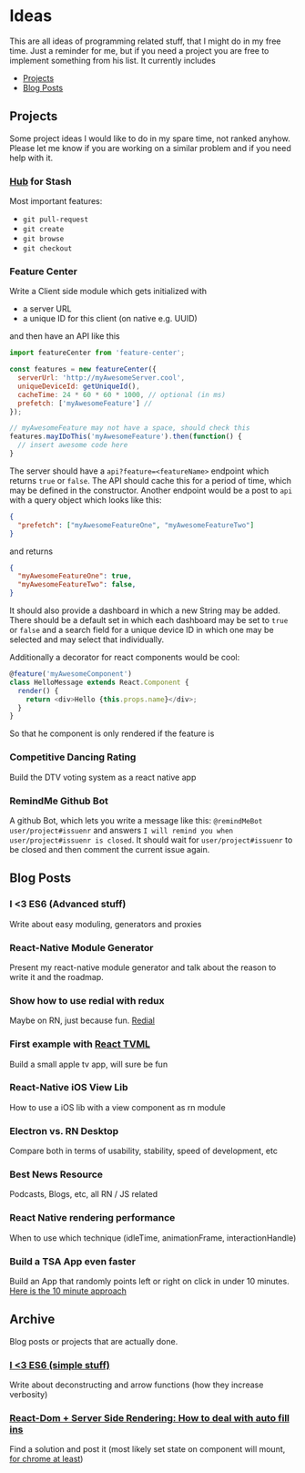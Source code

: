 # Ideas

This are all ideas of programming related stuff, that I might do in my free time. Just a reminder for me, but if you need a project you are free to implement something from his list. It currently includes

- [Projects](https://github.com/DanielMSchmidt/project-ideas/blob/master/README.md#projects)
- [Blog Posts](https://github.com/DanielMSchmidt/project-ideas/blob/master/README.md#blog-posts)

## Projects
Some project ideas I would like to do in my spare time, not ranked anyhow. Please let me know if you are working on a similar problem and if you need help with it.

### [Hub](https://github.com/github/hub) for Stash

Most important features: 

- `git pull-request`
- `git create`
- `git browse`
- `git checkout`

### Feature Center

Write a Client side module which gets initialized with

- a server URL
- a unique ID for this client (on native e.g. UUID)

and then have an API like this

```javascript
import featureCenter from 'feature-center';

const features = new featureCenter({
  serverUrl: 'http://myAwesomeServer.cool',
  uniqueDeviceId: getUniqueId(),
  cacheTime: 24 * 60 * 60 * 1000, // optional (in ms)
  prefetch: ['myAwesomeFeature'] // 
});

// myAwesomeFeature may not have a space, should check this
features.mayIDoThis('myAwesomeFeature').then(function() {
  // insert awesome code here
}
```

The server should have a `api?feature=<featureName>` endpoint which returns `true` or `false`. The API should cache this for a period of time, which may be defined in the constructor. Another endpoint would be a post to `api` with a query object which looks like this: 

```json
{
  "prefetch": ["myAwesomeFeatureOne", "myAwesomeFeatureTwo"]
}
```

and returns

```json
{
  "myAwesomeFeatureOne": true,
  "myAwesomeFeatureTwo": false,
}
```

It should also provide a dashboard in which a new String may be added. There should be a default set in which each dashboard may be set to `true` or `false` and a search field for a unique device ID in which one may be selected and may select that individually.

Additionally a decorator for react components would be cool: 

```javascript
@feature('myAwesomeComponent')
class HelloMessage extends React.Component {
  render() {
    return <div>Hello {this.props.name}</div>;
  }
}
```

So that he component is only rendered if the feature is 


### Competitive Dancing Rating

Build the DTV voting system as a react native app


### RemindMe Github Bot

A github Bot, which lets you write a message like this: `@remindMeBot user/project#issuenr` and answers `I will remind you when user/project#issuenr is closed`. It should wait for `user/project#issuenr` to be closed and then comment the current issue again.




## Blog Posts

### I <3 ES6 (Advanced stuff)

Write about easy moduling, generators and proxies

### React-Native Module Generator

Present my react-native module generator and talk about the reason to write it and the roadmap.

### Show how to use redial with redux

Maybe on RN, just because fun. [Redial](https://github.com/markdalgleish/redial)

### First example with [React TVML](https://github.com/ramitos/react-tvml)

Build a small apple tv app, will sure be fun

### React-Native iOS View Lib

How to use a iOS lib with a view component as rn module

### Electron vs. RN Desktop 

Compare both in terms of usability, stability, speed of development, etc

### Best News Resource

Podcasts, Blogs, etc, all RN / JS related

### React Native rendering performance

When to use which technique (idleTime, animationFrame, interactionHandle)

### Build a TSA App even faster

Build an App that randomly points left or right on click in under 10 minutes. [Here is the 10 minute approach](https://www.youtube.com/watch?v=6GEpqmPL3bg)

## Archive

Blog posts or projects that are actually done.

### [I <3 ES6 (simple stuff)](https://medium.com/@dschmidt1992/the-benefit-of-transpiling-es2015-e84ad0fde0c1#.q3qp5j4ui)

Write about deconstructing and arrow functions (how they increase verbosity)

### [React-Dom + Server Side Rendering: How to deal with auto fill ins](https://medium.com/@dschmidt1992/auto-fill-with-redux-forms-9b51ad8ef962#.9s5ptjx9i)
Find a solution and post it (most likely set state on component will mount, [for chrome at least](http://stackoverflow.com/questions/11708092/detecting-browser-autofill))
